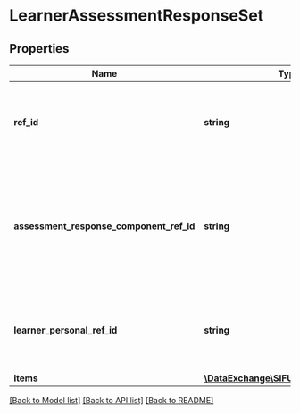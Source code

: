 # LearnerAssessmentResponseSet

## Properties
Name | Type | Description | Notes
------------ | ------------- | ------------- | -------------
**ref_id** | **string** | The ID (GUID) that uniquely identifies this response set. | 
**assessment_response_component_ref_id** | **string** | The ID (GUID) of the assessment response component that the responses are associated with | 
**learner_personal_ref_id** | **string** | The ID (GUID) of the Learner for whom these responses are. | 
**items** | [**\DataExchange\SIFUK20\Models\Items**](Items.md) |  | [optional] 

[[Back to Model list]](../README.md#documentation-for-models) [[Back to API list]](../README.md#documentation-for-api-endpoints) [[Back to README]](../README.md)


